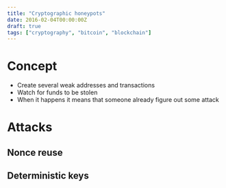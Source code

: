 ```yaml
---
title: "Cryptographic honeypots"
date: 2016-02-04T00:00:00Z
draft: true
tags: ["cryptography", "bitcoin", "blockchain"]
---
```


# Concept

- Create several weak addresses and transactions
- Watch for funds to be stolen
- When it happens it means that someone already figure out some attack

# Attacks

## Nonce reuse

## Deterministic keys
